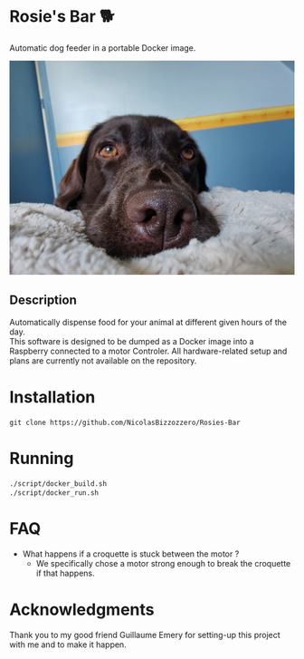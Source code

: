 # Rosie's Bar 🐕
Automatic dog feeder in a portable Docker image.

<p align="center">
  <img src="res/rosie.jpeg" width="800">
</p>

## Description
Automatically dispense food for your animal at different given hours of the day.  
This software is designed to be dumped as a Docker image into a Raspberry connected to a motor Controler. All hardware-related setup and plans are currently not available on the repository.


# Installation
```shell
git clone https://github.com/NicolasBizzozzero/Rosies-Bar
```

# Running
```shell
./script/docker_build.sh
./script/docker_run.sh
```

# FAQ
* What happens if a croquette is stuck between the motor ?
  * We specifically chose a motor strong enough to break the croquette if that happens.


# Acknowledgments
Thank you to my good friend Guillaume Emery for setting-up this project with me and to make it happen.
